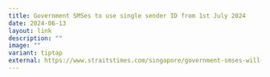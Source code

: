 ```yaml
---
title: Government SMSes to use single sender ID from 1st July 2024
date: 2024-06-13
layout: link
description: ""
image: ""
variant: tiptap
external: https://www.straitstimes.com/singapore/government-smses-will-show-govsg-as-the-sender-id-from-july-1
---
```

